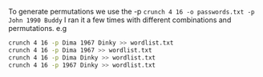To generate permutations we use the -p `crunch 4 16 -o passwords.txt -p John 1990 Buddy`
I ran it a few times with different combinations and permutations. e.g
```bash
crunch 4 16 -p Dima 1967 Dinky >> wordlist.txt                                    
crunch 4 16 -p Dima 1967 >> wordlist.txt
crunch 4 16 -p Dima Dinky >> wordlist.txt
crunch 4 16 -p 1967 Dinky >> wordlist.txt
```
